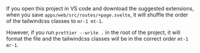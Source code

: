 If you open this project in VS code and download the suggested extensions, when you save `apps/web/src/routes/+page.svelte`, it will shuffle the order of the tailwindcss classes to `mr-1 mt-1`.

However, if you run `prettier --write .` in the root of the project, it will format the file and the tailwindcss classes will be in the correct order `mt-1 mr-1`.